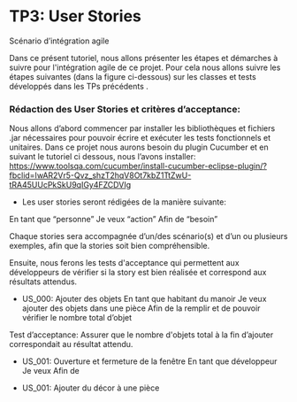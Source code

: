 # TP3: User Stories
Scénario d’intégration agile

Dans ce présent tutoriel, nous allons présenter les étapes et démarches à suivre pour l'intégration agile de ce projet. Pour cela nous allons suivre les étapes suivantes (dans la figure ci-dessous) sur les classes et tests développés dans les TPs précédents . 

### Rédaction des User Stories et critères d’acceptance:
Nous allons d’abord commencer par installer les bibliothèques et fichiers .jar nécessaires pour pouvoir écrire et exécuter les tests fonctionnels et unitaires.
Dans ce projet nous aurons besoin du plugin Cucumber et en suivant le tutoriel ci dessous, nous l’avons installer:
https://www.toolsqa.com/cucumber/install-cucumber-eclipse-plugin/?fbclid=IwAR2Vr5-Qvz_shzT2hqV8Ot7kbZ1TtZwU-tRA45UUcPkSkU9qIGy4FZCDVIg
 	
- Les user stories seront rédigées de la manière suivante:

En tant que “personne”
Je veux “action”
Afin de “besoin”

Chaque stories sera accompagnée d’un/des scénario(s) et d’un ou plusieurs exemples, afin que la stories soit bien compréhensible. 

Ensuite, nous ferons les tests d'acceptance qui permettent aux développeurs de vérifier si la story est bien réalisée et correspond aux résultats attendus.  




- US_000: Ajouter des objets
En tant que habitant du manoir
Je veux ajouter des objets dans une pièce
Afin de la remplir et de pouvoir vérifier le nombre total d’objet

Test d’acceptance: 
Assurer que le nombre d'objets total à la fin d’ajouter correspondait au résultat attendu. 
 


- US_001: Ouverture et fermeture de la fenêtre
En tant que développeur
Je veux
Afin de


- US_001: Ajouter du décor à une pièce
